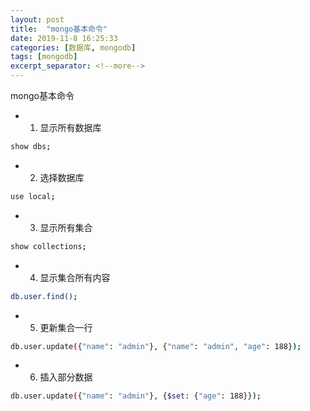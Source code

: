 ```yaml
---
layout: post
title:  "mongo基本命令"
date: 2019-11-8 16:25:33
categories: [数据库, mongodb]
tags: [mongodb]
excerpt_separator: <!--more-->
---
```

mongo基本命令
<!--more-->

* 1. 显示所有数据库
```bash
show dbs;
```

* 2. 选择数据库
```bash
use local;
```

* 3. 显示所有集合
```bash
show collections;
```

* 4. 显示集合所有内容
```bash
db.user.find();
```

* 5. 更新集合一行
```bash
db.user.update({"name": "admin"}, {"name": "admin", "age": 188});
```

* 6. 插入部分数据
```bash
db.user.update({"name": "admin"}, {$set: {"age": 188}});
```


